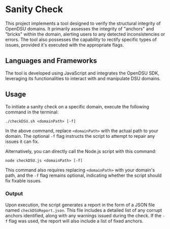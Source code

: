 
# Sanity Check

This project implements a tool designed to verify the structural integrity of OpenDSU domains. It primarily assesses the integrity of "anchors" and "bricks" within the domain, alerting users to any detected inconsistencies or errors. The tool also possesses the capability to rectify specific types of issues, provided it's executed with the appropriate flags.

## Languages and Frameworks

The tool is developed using JavaScript and integrates the OpenDSU SDK, leveraging its functionalities to interact with and manipulate DSU domains.

## Usage

To initiate a sanity check on a specific domain, execute the following command in the terminal:

```shell
./checkDSU.sh <domainPath> [-f]
```

In the above command, replace `<domainPath>` with the actual path to your domain. The optional `-f` flag instructs the script to attempt to repair any issues it can fix.

Alternatively, you can directly call the Node.js script with this command:

```shell
node checkDSU.js <domainPath> [-f]
```

This command also requires replacing `<domainPath>` with your domain's path, and the `-f` flag remains optional, indicating whether the script should fix fixable issues.

### Output

Upon execution, the script generates a report in the form of a JSON file named `checkDSUReport.json`. This file includes a detailed list of any corrupt anchors identified, along with any warnings issued during the check. If the `-f` flag was used, the report will also include a list of fixed anchors.
